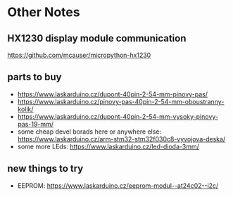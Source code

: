 # Other Notes

## HX1230 display module communication

https://github.com/mcauser/micropython-hx1230



## parts to buy
 - https://www.laskarduino.cz/dupont-40pin-2-54-mm-pinovy-pas/
 - https://www.laskarduino.cz/pinovy-pas-40pin-2-54-mm-oboustranny-kolik/
 - https://www.laskarduino.cz/dupont-40pin-2-54-mm-vysoky-pinovy-pas-19-mm/
 - some cheap devel borads here or anywhere else: https://www.laskarduino.cz/arm-stm32-stm32f030c8-vyvojova-deska/
 - some more LEds: https://www.laskarduino.cz/led-dioda-3mm/

## new things to try
 - EEPROM: https://www.laskarduino.cz/eeprom-modul--at24c02--i2c/